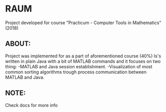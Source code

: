 # RAUM
Project developed for course "Practicum - Computer Tools in Mathematics" (2018)
## ABOUT:
Project was implemented for as a part of aforementioned course (40%)
Is's written in plain Java with a bit of MATLAB commands and it focuses on two thing:
-MATLAB and Java session establishment.
-Visualization of most common sorting algorithms trough process communication between MATLAB and Java.
## NOTE:
Check docs for more info
